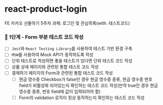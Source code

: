 # react-product-login
FE 카카오 선물하기 5주차 과제: 로그인 및 관심목록(with. 테스트코드)
### 🌱 1단계 - Form 부분 테스트 코드 작성
- [ ] `Jest`와 `React Testing Library`를 사용하여 테스트 기반 환경 구축
- [ ] `MSW`를 사용하여 Mock API가 동작하도록 작성
- [ ] 단위 테스트로 작성하면 좋을 테스트가 있다면 단위 테스트 코드 작성
- [ ] 상품 상세 페이지와 관련된 통합 테스트 코드 작성
- [ ] 결제하기 페이지의 Form과 관련된 통합 테스트 코드 작성
	- [ ] 현금 영수증 Checkbox가 false인 경우 현금 영수증 종류, 현금 영수증 번호 field가 비활성화 되어있는지 확인하는 테스트 코드 작성(만약 true인 경우 현금 영수증 종류, 번호 field에 값이 입력되어야 함)
	- [ ] Form의 validation 로직이 정상 동작하는지 확인하는 테스트 코드 작성